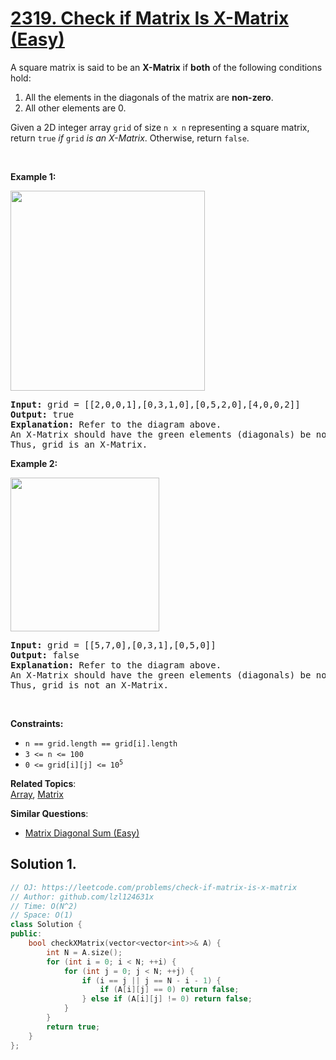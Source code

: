 # [2319. Check if Matrix Is X-Matrix (Easy)](https://leetcode.com/problems/check-if-matrix-is-x-matrix)

<p>A square matrix is said to be an <strong>X-Matrix</strong> if <strong>both</strong> of the following conditions hold:</p>
<ol>
	<li>All the elements in the diagonals of the matrix are <strong>non-zero</strong>.</li>
	<li>All other elements are 0.</li>
</ol>
<p>Given a 2D integer array <code>grid</code> of size <code>n x n</code> representing a square matrix, return <code>true</code><em> if </em><code>grid</code><em> is an X-Matrix</em>. Otherwise, return <code>false</code>.</p>
<p>&nbsp;</p>
<p><strong class="example">Example 1:</strong></p>
<img alt="" src="https://assets.leetcode.com/uploads/2022/05/03/ex1.jpg" style="width: 311px; height: 320px;">
<pre><strong>Input:</strong> grid = [[2,0,0,1],[0,3,1,0],[0,5,2,0],[4,0,0,2]]
<strong>Output:</strong> true
<strong>Explanation:</strong> Refer to the diagram above. 
An X-Matrix should have the green elements (diagonals) be non-zero and the red elements be 0.
Thus, grid is an X-Matrix.
</pre>
<p><strong class="example">Example 2:</strong></p>
<img alt="" src="https://assets.leetcode.com/uploads/2022/05/03/ex2.jpg" style="width: 238px; height: 246px;">
<pre><strong>Input:</strong> grid = [[5,7,0],[0,3,1],[0,5,0]]
<strong>Output:</strong> false
<strong>Explanation:</strong> Refer to the diagram above.
An X-Matrix should have the green elements (diagonals) be non-zero and the red elements be 0.
Thus, grid is not an X-Matrix.
</pre>
<p>&nbsp;</p>
<p><strong>Constraints:</strong></p>
<ul>
	<li><code>n == grid.length == grid[i].length</code></li>
	<li><code>3 &lt;= n &lt;= 100</code></li>
	<li><code>0 &lt;= grid[i][j] &lt;= 10<sup>5</sup></code></li>
</ul>

**Related Topics**:  
[Array](https://leetcode.com/tag/array/), [Matrix](https://leetcode.com/tag/matrix/)

**Similar Questions**:
* [Matrix Diagonal Sum (Easy)](https://leetcode.com/problems/matrix-diagonal-sum/)

## Solution 1.

```cpp
// OJ: https://leetcode.com/problems/check-if-matrix-is-x-matrix
// Author: github.com/lzl124631x
// Time: O(N^2)
// Space: O(1)
class Solution {
public:
    bool checkXMatrix(vector<vector<int>>& A) {
        int N = A.size();
        for (int i = 0; i < N; ++i) {
            for (int j = 0; j < N; ++j) {
                if (i == j || j == N - i - 1) {
                    if (A[i][j] == 0) return false;
                } else if (A[i][j] != 0) return false;
            }
        }
        return true;
    }
};
```